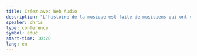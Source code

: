 ```yaml
---
title: Créez avec Web Audio
description: "L'histoire de la musique est faite de musiciens qui ont créé leurs propres instruments et inventé de nouvelles façons de composer. Les développeurs web peuvent maintenant faire de même."
speaker: chris
type: conference
symbol: educ
start-time: 10:20
lang: en
---
```

